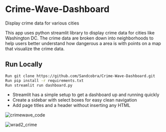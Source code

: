 # Crime-Wave-Dashboard
Display crime data for various cities

This app uses python streamlit library to display crime data for cities like Washington DC. The crime data are broken down into neighborhoods to help users better understand how dangerous a area is with points on a map that visualize the crime data.

## Run Locally
```bash
Run git clone https://github.com/Sandcobra/Crime-Wave-Dashboard.git
Run pip install -r requirements.txt
Run streamlit run dashboard.py
```

- Streamlit has a simple setup to get a dashboard up and running quickly
- Create a sidebar with select boxes for easy clean navigation
- Add page titles and a header without inserting any HTML

![crimewave_code](https://user-images.githubusercontent.com/20058009/174624366-f796e886-bf4a-4cbb-ab4c-5d80118e935a.png)


![wrad2_crime](https://user-images.githubusercontent.com/20058009/174487526-baed2437-b785-4ad2-9cee-7ff835f54fde.JPG)
